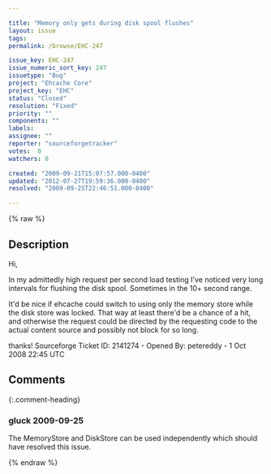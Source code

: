 ```yaml
---

title: "Memory only gets during disk spool flushes"
layout: issue
tags: 
permalink: /browse/EHC-247

issue_key: EHC-247
issue_numeric_sort_key: 247
issuetype: "Bug"
project: "Ehcache Core"
project_key: "EHC"
status: "Closed"
resolution: "Fixed"
priority: ""
components: ""
labels: 
assignee: ""
reporter: "sourceforgetracker"
votes:  0
watchers: 0

created: "2009-09-21T15:07:57.000-0400"
updated: "2012-07-27T19:59:36.000-0400"
resolved: "2009-09-25T22:46:51.000-0400"

---
```




{% raw %}



## Description

<div markdown="1" class="description">

Hi, 

In my admittedly high request per second load testing I've noticed very long intervals for flushing the disk spool. Sometimes in the 10+ second range.

It'd be nice if ehcache could switch to using only the memory store while the disk store was locked. That way at least there'd be a chance of a hit, and otherwise the request could be directed by the requesting code to the actual content source and possibly not block for so long.

thanks!
Sourceforge Ticket ID: 2141274 - Opened By: petereddy - 1 Oct 2008 22:45 UTC

</div>

## Comments


{:.comment-heading}
### **gluck** <span class="date">2009-09-25</span>

<div markdown="1" class="comment">

The MemoryStore and DiskStore can be used independently which should have resolved this issue.

</div>



{% endraw %}
